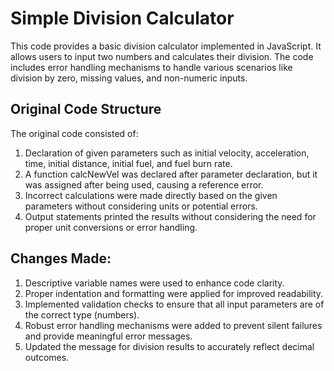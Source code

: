 # Simple Division Calculator
This code provides a basic division calculator implemented in JavaScript. It allows users to input two numbers and calculates their division. The code includes error handling mechanisms to handle various scenarios like division by zero, missing values, and non-numeric inputs.

## Original Code Structure
The original code consisted of:

1. Declaration of given parameters such as initial velocity, acceleration, time, initial distance, initial fuel, and fuel burn rate.
2. A function calcNewVel was declared after parameter declaration, but it was assigned after being used, causing a reference error.
3. Incorrect calculations were made directly based on the given parameters without considering units or potential errors.
4. Output statements printed the results without considering the need for proper unit conversions or error handling.

## Changes Made:
1. Descriptive variable names were used to enhance code clarity.
2. Proper indentation and formatting were applied for improved readability.
3. Implemented validation checks to ensure that all input parameters are of the correct type (numbers).
4. Robust error handling mechanisms were added to prevent silent failures and provide meaningful error messages.
5. Updated the message for division results to accurately reflect decimal outcomes.
